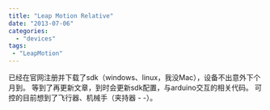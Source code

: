 ```yaml
---
title: "Leap Motion Relative"
date: "2013-07-06"
categories: 
  - "devices"
tags:
 - "LeapMotion"
---
```


已经在官网注册并下载了sdk（windows、linux，我没Mac），设备不出意外下个月到。 等到了再更新文章，到时会更新sdk配置，与arduino交互的相关代码。 可控的目前想到了飞行器、机械手（夹持器 - -）。
